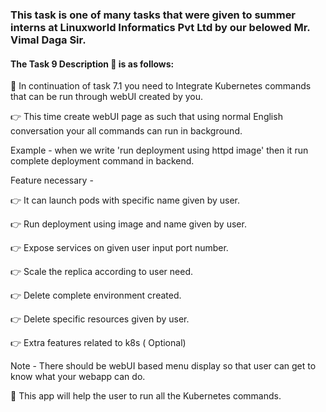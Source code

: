 ### This task is one of many tasks that were given to summer interns at Linuxworld Informatics Pvt Ltd by our belowed Mr. Vimal Daga Sir.

#### The Task 9 Description 📄 is as follows:

📌 In continuation of task 7.1 you need to Integrate Kubernetes commands that can be run through webUI created by you. 

👉 This time create webUI page as such that using normal English conversation your all commands can run in background. 

Example - when we write 'run deployment using httpd image' then it run complete deployment command in backend. 

Feature necessary -

👉 It can launch pods with specific name given by user. 

👉 Run deployment using image and name given by user. 

👉 Expose services on given user input port number. 

👉 Scale the replica according to user need. 

👉 Delete complete environment created. 

👉 Delete specific resources given by user. 

👉 Extra features related to k8s ( Optional) 

Note - There should be webUI based menu display so that user can get to know what your webapp can do. 

📌 This app will help the user to run all the Kubernetes commands.




























